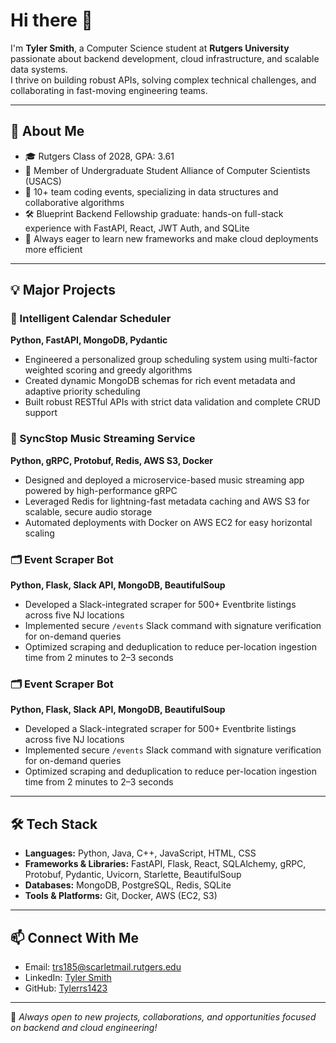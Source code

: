 # Hi there 👋

I'm **Tyler Smith**, a Computer Science student at **Rutgers University** passionate about backend development, cloud infrastructure, and scalable data systems.  
I thrive on building robust APIs, solving complex technical challenges, and collaborating in fast-moving engineering teams.

---

## 🌟 About Me

- 🎓 Rutgers Class of 2028, GPA: 3.61
- 🏅 Member of Undergraduate Student Alliance of Computer Scientists (USACS)
- 🤝 10+ team coding events, specializing in data structures and collaborative algorithms
- 🛠️ Blueprint Backend Fellowship graduate: hands-on full-stack experience with FastAPI, React, JWT Auth, and SQLite
- 🚀 Always eager to learn new frameworks and make cloud deployments more efficient

---

## 💡 Major Projects

### 📅 Intelligent Calendar Scheduler  
**Python, FastAPI, MongoDB, Pydantic**
- Engineered a personalized group scheduling system using multi-factor weighted scoring and greedy algorithms
- Created dynamic MongoDB schemas for rich event metadata and adaptive priority scheduling
- Built robust RESTful APIs with strict data validation and complete CRUD support

### 🎵 SyncStop Music Streaming Service  
**Python, gRPC, Protobuf, Redis, AWS S3, Docker**
- Designed and deployed a microservice-based music streaming app powered by high-performance gRPC
- Leveraged Redis for lightning-fast metadata caching and AWS S3 for scalable, secure audio storage
- Automated deployments with Docker on AWS EC2 for easy horizontal scaling

### 🗂️ Event Scraper Bot  
**Python, Flask, Slack API, MongoDB, BeautifulSoup**
- Developed a Slack-integrated scraper for 500+ Eventbrite listings across five NJ locations
- Implemented secure `/events` Slack command with signature verification for on-demand queries
- Optimized scraping and deduplication to reduce per-location ingestion time from 2 minutes to 2–3 seconds


### 🗂️ Event Scraper Bot  
**Python, Flask, Slack API, MongoDB, BeautifulSoup**  
- Developed a Slack-integrated scraper for 500+ Eventbrite listings across five NJ locations  
- Implemented secure `/events` Slack command with signature verification for on-demand queries  
- Optimized scraping and deduplication to reduce per-location ingestion time from 2 minutes to 2–3 seconds  

---

## 🛠️ Tech Stack

- **Languages:** Python, Java, C++, JavaScript, HTML, CSS
- **Frameworks & Libraries:** FastAPI, Flask, React, SQLAlchemy, gRPC, Protobuf, Pydantic, Uvicorn, Starlette, BeautifulSoup
- **Databases:** MongoDB, PostgreSQL, Redis, SQLite
- **Tools & Platforms:** Git, Docker, AWS (EC2, S3)

---

## 📫 Connect With Me

- Email: [trs185@scarletmail.rutgers.edu](mailto:trs185@scarletmail.rutgers.edu)
- LinkedIn: [Tyler Smith](https://linkedin.com/in/tyler-smith-491865339)
- GitHub: [Tylerrs1423](https://github.com/Tylerrs1423)

---

🌱 *Always open to new projects, collaborations, and opportunities focused on backend and cloud engineering!*
